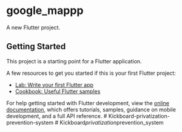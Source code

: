 # google_mappp

A new Flutter project.

## Getting Started

This project is a starting point for a Flutter application.

A few resources to get you started if this is your first Flutter project:

- [Lab: Write your first Flutter app](https://docs.flutter.dev/get-started/codelab)
- [Cookbook: Useful Flutter samples](https://docs.flutter.dev/cookbook)

For help getting started with Flutter development, view the
[online documentation](https://docs.flutter.dev/), which offers tutorials,
samples, guidance on mobile development, and a full API reference.
#   K i c k b o a r d - p r i v a t i z a t i o n - p r e v e n t i o n - s y s t e m  
 #   K i c k b o a r d _ p r i v a t i z a t i o n _ p r e v e n t i o n _ s y s t e m  
 